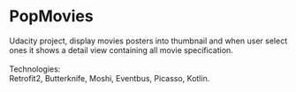 # PopMovies
Udacity project, display movies posters into thumbnail and when user select ones it shows a detail view containing all movie specification.
<br>
<br>
Technologies:
<br>
Retrofit2, Butterknife, Moshi, Eventbus, Picasso, Kotlin.
